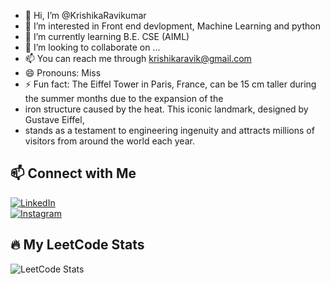 - 👋 Hi, I’m @KrishikaRavikumar
- 👀 I’m interested in Front end devlopment, Machine Learning and python 
- 🌱 I’m currently learning B.E. CSE (AIML)
- 💞️ I’m looking to collaborate on ...
- 📫 You can reach me through krishikaravik@gmail.com
- 😄 Pronouns: Miss
- ⚡ Fun fact: The Eiffel Tower in Paris, France, can be 15 cm taller during the summer months due to the expansion of the
- iron structure caused by the heat. This iconic landmark, designed by Gustave Eiffel,
-  stands as a testament to engineering ingenuity and attracts millions of visitors from around the world each year.
## 📫 Connect with Me  
[![LinkedIn](https://img.shields.io/badge/LinkedIn-blue?logo=linkedin)](www.linkedin.com/in/krishikaravikumar)  
[![Instagram](https://img.shields.io/badge/Instagram-red?logo=instagram)](https://www.instagram.com/krishika_kkk)

## 🔥 My LeetCode Stats  
![LeetCode Stats](https://leetcard.jacoblin.cool/your-leetcode-KrishikaR?theme=light&font=Source%20Code%20Pro)


<!---
KrishikaRavikumar/KrishikaRavikumar is a ✨ special ✨ repository because its `README.md` (this file) appears on your GitHub profile.
You can click the Preview link to take a look at your changes.
--->
